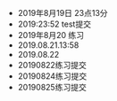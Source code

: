 * 2019年8月19日 23点13分
* 2019:23:52 test提交
* 2019年8月20 练习
* 2019.08.21.13:58
* 2019.08.22
* 20190822练习提交
* 20190824练习提交
* 20190825练习提交